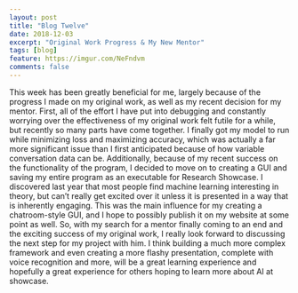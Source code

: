 ```yaml
---
layout: post
title: "Blog Twelve"
date: 2018-12-03
excerpt: "Original Work Progress & My New Mentor"
tags: [blog]
feature: https://imgur.com/NeFndvm
comments: false
---
```


This week has been greatly beneficial for me, largely because of the progress I made on my original work, as well as my recent decision for my mentor. First, all of the effort I have put into debugging and constantly worrying over the effectiveness of my original work felt futile for a while, but recently so many parts have come together. I finally got my model to run while minimizing loss and maximizing accuracy, which was actually a far more significant issue than I first anticipated because of how variable conversation data can be. Additionally, because of my recent success on the functionality of the program, I decided to move on to creating a GUI and saving my entire program as an executable for Research Showcase. I discovered last year that most people find machine learning interesting in theory, but can’t really get excited over it unless it is presented in a way that is inherently engaging. This was the main influence for my creating a chatroom-style GUI, and I hope to possibly publish it on my website at some point as well. So, with my search for a mentor finally coming to an end and the exciting success of my original work, I really look forward to discussing the next step for my project with him. I think building a much more complex framework and even creating a more flashy presentation, complete with voice recognition and more, will be a great learning experience and hopefully a great experience for others hoping to learn more about AI at showcase. 
